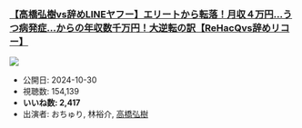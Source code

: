 ### [【高橋弘樹vs辞めLINEヤフー】エリートから転落！月収４万円…うつ病発症…からの年収数千万円！大逆転の訳【ReHacQvs辞めリコー】](https://www.youtube.com/watch?v=A447j1X3yZ8)
[![](https://img.youtube.com/vi/A447j1X3yZ8/sddefault.jpg)](https://www.youtube.com/watch?v=A447j1X3yZ8)
-   公開日: 2024-10-30
-   視聴数: 154,139
-   **いいね数: 2,417**
-   出演者: おちゅり, 林裕介, [高橋弘樹](/rehacq_fan/people/高橋弘樹 "wikilink")

